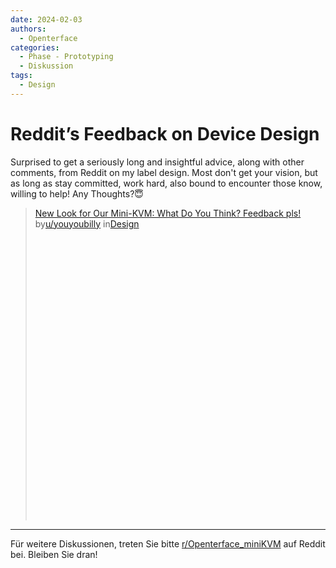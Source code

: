 ```yaml
---
date: 2024-02-03
authors:
  - Openterface
categories:
  - Phase - Prototyping
  - Diskussion
tags:
  - Design
---
```


# Reddit’s Feedback on Device Design

Surprised to get a seriously long and insightful advice, along with other comments, from Reddit on my label design. Most don't get your vision, but as long as stay committed, work hard, also bound to encounter those know, willing to help! Any Thoughts?😇

<blockquote class="reddit-embed-bq" style="height:500px" data-embed-height="740"><a href="https://www.reddit.com/r/Design/comments/1aht6m3/new_look_for_our_minikvm_what_do_you_think/">New Look for Our Mini-KVM: What Do You Think? Feedback pls!</a><br> by<a href="https://www.reddit.com/user/youyoubilly/">u/youyoubilly</a> in<a href="https://www.reddit.com/r/Design/">Design</a></blockquote><script async="" src="https://embed.reddit.com/widgets.js" charset="UTF-8"></script>

<!-- more -->

--------

Für weitere Diskussionen, treten Sie bitte [r/Openterface_miniKVM](https://www.reddit.com/r/Openterface_miniKVM/) auf Reddit bei. Bleiben Sie dran!
